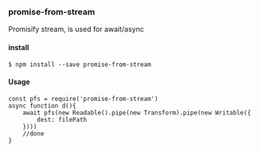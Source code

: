 ### promise-from-stream
Promisify stream, is used for await/async

#### install

    $ npm install --save promise-from-stream

#### Usage

    const pfs = require('promise-from-stream')
    async function d(){
        await pfs(new Readable().pipe(new Transform).pipe(new Writable({
            dest: filePath
        })))
        //done
    }
